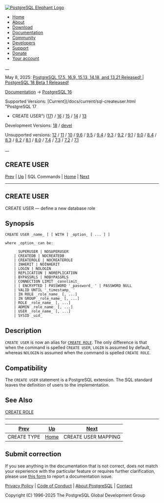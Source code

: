 [ ![PostgreSQL Elephant Logo](/media/img/about/press/elephant.png) ](/)

  * [Home](/ "Home")
  * [About](/about/ "About")
  * [Download](/download/ "Download")
  * [Documentation](/docs/ "Documentation")
  * [Community](/community/ "Community")
  * [Developers](/developer/ "Developers")
  * [Support](/support/ "Support")
  * [Donate](/about/donate/ "Donate")
  * [Your account](/account/ "Your account")

__

May 8, 2025: [ PostgreSQL 17.5, 16.9, 15.13, 14.18, and 13.21 Released! ](/about/news/postgresql-175-169-1513-1418-and-1321-released-3072/) | [ PostgreSQL 18 Beta 1 Released! ](/about/news/postgresql-18-beta-1-released-3070/)

[Documentation](/docs/ "Documentation") -> [PostgreSQL
16](/docs/16/index.html)

Supported Versions: [Current](/docs/current/sql-createuser.html "PostgreSQL 17
- CREATE USER") ([17](/docs/17/sql-createuser.html "PostgreSQL 17 - CREATE
USER")) / [16](/docs/16/sql-createuser.html "PostgreSQL 16 - CREATE USER") /
[15](/docs/15/sql-createuser.html "PostgreSQL 15 - CREATE USER") /
[14](/docs/14/sql-createuser.html "PostgreSQL 14 - CREATE USER") /
[13](/docs/13/sql-createuser.html "PostgreSQL 13 - CREATE USER")

Development Versions: [18](/docs/18/sql-createuser.html "PostgreSQL 18 -
CREATE USER") / [devel](/docs/devel/sql-createuser.html "PostgreSQL devel -
CREATE USER")

Unsupported versions: [12](/docs/12/sql-createuser.html "PostgreSQL 12 -
CREATE USER") / [11](/docs/11/sql-createuser.html "PostgreSQL 11 - CREATE
USER") / [10](/docs/10/sql-createuser.html "PostgreSQL 10 - CREATE USER") /
[9.6](/docs/9.6/sql-createuser.html "PostgreSQL 9.6 - CREATE USER") /
[9.5](/docs/9.5/sql-createuser.html "PostgreSQL 9.5 - CREATE USER") /
[9.4](/docs/9.4/sql-createuser.html "PostgreSQL 9.4 - CREATE USER") /
[9.3](/docs/9.3/sql-createuser.html "PostgreSQL 9.3 - CREATE USER") /
[9.2](/docs/9.2/sql-createuser.html "PostgreSQL 9.2 - CREATE USER") /
[9.1](/docs/9.1/sql-createuser.html "PostgreSQL 9.1 - CREATE USER") /
[9.0](/docs/9.0/sql-createuser.html "PostgreSQL 9.0 - CREATE USER") /
[8.4](/docs/8.4/sql-createuser.html "PostgreSQL 8.4 - CREATE USER") /
[8.3](/docs/8.3/sql-createuser.html "PostgreSQL 8.3 - CREATE USER") /
[8.2](/docs/8.2/sql-createuser.html "PostgreSQL 8.2 - CREATE USER") /
[8.1](/docs/8.1/sql-createuser.html "PostgreSQL 8.1 - CREATE USER") /
[8.0](/docs/8.0/sql-createuser.html "PostgreSQL 8.0 - CREATE USER") /
[7.4](/docs/7.4/sql-createuser.html "PostgreSQL 7.4 - CREATE USER") /
[7.3](/docs/7.3/sql-createuser.html "PostgreSQL 7.3 - CREATE USER") /
[7.2](/docs/7.2/sql-createuser.html "PostgreSQL 7.2 - CREATE USER") /
[7.1](/docs/7.1/sql-createuser.html "PostgreSQL 7.1 - CREATE USER")

__

CREATE USER  
---  
[Prev](sql-createtype.html "CREATE TYPE")  | [Up](sql-commands.html "SQL Commands") | SQL Commands | [Home](index.html "PostgreSQL 16.9 Documentation") |  [Next](sql-createusermapping.html "CREATE USER MAPPING")  
  
* * *

## CREATE USER

CREATE USER — define a new database role

## Synopsis

    
    
    CREATE USER _name_ [ [ WITH ] _option_ [ ... ] ]
    
    where _option_ can be:
    
          SUPERUSER | NOSUPERUSER
        | CREATEDB | NOCREATEDB
        | CREATEROLE | NOCREATEROLE
        | INHERIT | NOINHERIT
        | LOGIN | NOLOGIN
        | REPLICATION | NOREPLICATION
        | BYPASSRLS | NOBYPASSRLS
        | CONNECTION LIMIT _connlimit_
        | [ ENCRYPTED ] PASSWORD '_password_ ' | PASSWORD NULL
        | VALID UNTIL '_timestamp_ '
        | IN ROLE _role_name_ [, ...]
        | IN GROUP _role_name_ [, ...]
        | ROLE _role_name_ [, ...]
        | ADMIN _role_name_ [, ...]
        | USER _role_name_ [, ...]
        | SYSID _uid_
    

## Description

`CREATE USER` is now an alias for [`CREATE ROLE`](sql-createrole.html "CREATE
ROLE"). The only difference is that when the command is spelled `CREATE USER`,
`LOGIN` is assumed by default, whereas `NOLOGIN` is assumed when the command
is spelled `CREATE ROLE`.

## Compatibility

The `CREATE USER` statement is a PostgreSQL extension. The SQL standard leaves
the definition of users to the implementation.

## See Also

[CREATE ROLE](sql-createrole.html "CREATE ROLE")

* * *

[Prev](sql-createtype.html "CREATE TYPE")  | [Up](sql-commands.html "SQL Commands") |  [Next](sql-createusermapping.html "CREATE USER MAPPING")  
---|---|---  
CREATE TYPE  | [Home](index.html "PostgreSQL 16.9 Documentation") |  CREATE USER MAPPING  
  
## Submit correction

If you see anything in the documentation that is not correct, does not match
your experience with the particular feature or requires further clarification,
please use [this form](/account/comments/new/16/sql-createuser.html/) to
report a documentation issue.

[Privacy Policy](/about/privacypolicy) | [Code of Conduct](/about/policies/coc/) | [About PostgreSQL](/about/) | [Contact](/about/contact/)  

Copyright (C) 1996-2025 The PostgreSQL Global Development Group

